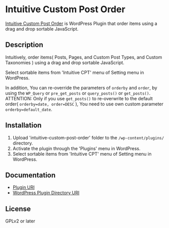 # Intuitive Custom Post Order

<a href="http://hijiriworld.com/web/plugins/intuitive-custom-post-order/">Intuitive Custom Post Order</a> is WordPress Plugin that order items using a drag and drop sortable JavaScript.

## Description

Intuitively, order items( Posts, Pages, and Custom Post Types, and Custom Taxonomies ) using a drag and drop sortable JavaScript.

Select sortable items from 'Intuitive CPT' menu of Setting menu in WordPress.

In addition, You can re-override the parameters of `orderby` and `order`, by using the `WP_Query` or `pre_get_posts` or `query_posts()` or `get_posts()`.<br>
ATTENTION: Only if you use `get_posts()` to re-overwrite to the default order( `orderby=date, order=DESC` ), You need to use own custom parameter `orderby=default_date`.

## Installation

1. Upload 'intuitive-custom-post-order' folder to the `/wp-content/plugins/` directory.
2. Activate the plugin through the 'Plugins' menu in WordPress.
3. Select sortable items from 'Intuitive CPT' menu of Setting menu in WordPress.

## Documentation

* <a href="http://hijiriworld.com/web/plugins/intuitive-custom-post-order/">Plugin URI</a>
* <a href="https://wordpress.org/plugins/intuitive-custom-post-order/">WordPress Plugin Directory URI</a>

## License

GPLv2 or later
